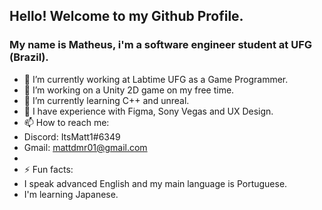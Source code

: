 ##    Hello! Welcome to my Github Profile.
### My name is Matheus, i'm a software engineer student at UFG (Brazil).

- 💼 I’m currently working at Labtime UFG as a Game Programmer.
- 🔭 I’m working on a Unity 2D game on my free time.
- 🌱 I’m currently learning C++ and unreal.
- 🎨 I have experience with Figma, Sony Vegas and UX Design.
- 📫 How to reach me:
- Discord: ItsMatt1#6349
- Gmail: mattdmr01@gmail.com
-  
- ⚡ Fun facts:
- I speak advanced English and my main language is Portuguese.
- I'm learning Japanese.
